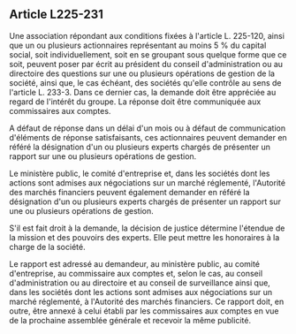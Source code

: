 Article L225-231
----
Une association répondant aux conditions fixées à l'article L. 225-120, ainsi
que un ou plusieurs actionnaires représentant au moins 5 % du capital social,
soit individuellement, soit en se groupant sous quelque forme que ce soit,
peuvent poser par écrit au président du conseil d'administration ou au
directoire des questions sur une ou plusieurs opérations de gestion de la
société, ainsi que, le cas échéant, des sociétés qu'elle contrôle au sens de
l'article L. 233-3. Dans ce dernier cas, la demande doit être appréciée au
regard de l'intérêt du groupe. La réponse doit être communiquée aux commissaires
aux comptes.

A défaut de réponse dans un délai d'un mois ou à défaut de communication
d'éléments de réponse satisfaisants, ces actionnaires peuvent demander en référé
la désignation d'un ou plusieurs experts chargés de présenter un rapport sur une
ou plusieurs opérations de gestion.

Le ministère public, le comité d'entreprise et, dans les sociétés dont les
actions sont admises aux négociations sur un marché réglementé, l'Autorité des
marchés financiers peuvent également demander en référé la désignation d'un ou
plusieurs experts chargés de présenter un rapport sur une ou plusieurs
opérations de gestion.

S'il est fait droit à la demande, la décision de justice détermine l'étendue de
la mission et des pouvoirs des experts. Elle peut mettre les honoraires à la
charge de la société.

Le rapport est adressé au demandeur, au ministère public, au comité
d'entreprise, au commissaire aux comptes et, selon le cas, au conseil
d'administration ou au directoire et au conseil de surveillance ainsi que, dans
les sociétés dont les actions sont admises aux négociations sur un marché
réglementé, à l'Autorité des marchés financiers. Ce rapport doit, en outre, être
annexé à celui établi par les commissaires aux comptes en vue de la prochaine
assemblée générale et recevoir la même publicité.
